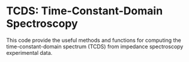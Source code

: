 # TCDS: Time-Constant-Domain Spectroscopy

This code provide the useful methods and functions for computing the time-constant-domain spectrum (TCDS) from impedance spectroscopy experimental data.